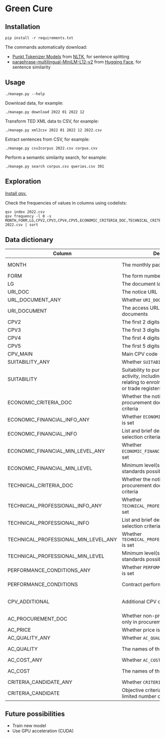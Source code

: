 # Green Cure

## Installation

```shell
pip install -r requirements.txt
```

The commands automatically download:

- [Punkt Tokenizer Models](https://www.nltk.org/nltk_data/) from [NLTK](https://www.nltk.org), for sentence splitting
- [paraphrase-multilingual-MiniLM-L12-v2](https://huggingface.co/sentence-transformers/paraphrase-multilingual-MiniLM-L12-v2) from [Hugging Face](https://huggingface.co/models?pipeline_tag=sentence-similarity&sort=trending&search=multilingual), for sentence similarity

## Usage

```shell
./manage.py --help
```

Download data, for example:

```shell
./manage.py download 2022 01 2022 12
```

Transform TED XML data to CSV, for example:

```shell
./manage.py xml2csv 2022 01 2022 12 2022.csv
```

Extract sentences from CSV, for example:

```shell
./manage.py csv2corpus 2022.csv corpus.csv
```

Perform a semantic similarity search, for example:

```shell
./manage.py search corpus.csv queries.csv 391
```

## Exploration

[Install qsv.](https://github.com/jqnatividad/qsv#installation-options)

Check the frequencies of values in columns using codelists:

```shell
qsv index 2022.csv
qsv frequency -l 0 -s MONTH,FORM,LG,CPV2,CPV3,CPV4,CPV5,ECONOMIC_CRITERIA_DOC,TECHNICAL_CRITERIA_DOC,AC_PROCUREMENT_DOC,AC_PRICE,SUITABILITY_ANY,ECONOMIC_FINANCIAL_INFO_ANY,ECONOMIC_FINANCIAL_MIN_LEVEL_ANY,TECHNICAL_PROFESSIONAL_INFO_ANY,TECHNICAL_PROFESSIONAL_MIN_LEVEL_ANY,PERFORMANCE_CONDITIONS_ANY,AC_QUALITY_ANY,AC_COST_ANY,CRITERIA_CANDIDATE_ANY 2022.csv | sort
```

## Data dictionary

| Column | Description | Required | Format | Example |
| - | - | - | - | - |
| MONTH | The monthly package | ✓ | YYYY-MM | 2022-01 |
| FORM | The form number | ✓ | codelist | F02 |
| LG | The document language | ✓ | codelist | DE |
| URI_DOC | The notice URL | ✓ | URL | |
| URL_DOCUMENT_ANY | Whether `URI_DOCUMENT` is set | ✓ | boolean | |
| URI_DOCUMENT | The access URL for procurement documents | | URL | |
| CPV2 | The first 2 digits of `CPV_MAIN` | ✓ | codelist | 30 |
| CPV3 | The first 3 digits of `CPV_MAIN` | ✓ | codelist | 301 |
| CPV4 | The first 4 digits of `CPV_MAIN` | ✓ | codelist | 3019 |
| CPV5 | The first 5 digits of `CPV_MAIN` | ✓ | codelist | 30197 |
| CPV_MAIN | Main CPV code | ✓ | codelist | 30197630 |
| SUITABILITY_ANY | Whether `SUITABILITY` is set | | boolean | |
| SUITABILITY | Suitability to pursue the professional activity, including requirements relating to enrolment on professional or trade registers | | Python list | |
| ECONOMIC_CRITERIA_DOC | Whether the notice defers to procurement documents for economic criteria | | boolean | |
| ECONOMIC_FINANCIAL_INFO_ANY | Whether `ECONOMIC_FINANCIAL_INFO_ANY` is set | | boolean | |
| ECONOMIC_FINANCIAL_INFO | List and brief description of economic selection criteria | | Python list | |
| ECONOMIC_FINANCIAL_MIN_LEVEL_ANY | Whether `ECONOMIC_FINANCIAL_MIN_LEVEL_ANY` is set | | boolean | |
| ECONOMIC_FINANCIAL_MIN_LEVEL | Minimum level(s) of economic standards possibly required | | Python list | |
| TECHNICAL_CRITERIA_DOC | Whether the notice defers to procurement documents for technical criteria | | boolean | |
| TECHNICAL_PROFESSIONAL_INFO_ANY | Whether `TECHNICAL_PROFESSIONAL_INFO_ANY` is set | | boolean | |
| TECHNICAL_PROFESSIONAL_INFO | List and brief description of technical selection criteria | | Python list | |
| TECHNICAL_PROFESSIONAL_MIN_LEVEL_ANY | Whether `TECHNICAL_PROFESSIONAL_MIN_LEVEL_ANY` is set | | boolean | |
| TECHNICAL_PROFESSIONAL_MIN_LEVEL | Minimum level(s) of technical standards possibly required | | Python list | |
| PERFORMANCE_CONDITIONS_ANY | Whether `PERFORMANCE_CONDITIONS_ANY` is set | | boolean | |
| PERFORMANCE_CONDITIONS | Contract performance conditions | | Python list | |
| CPV_ADDITIONAL | Additional CPV code(s) | | codelist, colon-separated | |
| AC_PROCUREMENT_DOC | Whether non-price criteria are stated only in procurement documents | | boolean | |
| AC_PRICE | Whether price is a criterion | | boolean | |
| AC_QUALITY_ANY | Whether `AC_QUALITY_ANY` is set | | boolean | |
| AC_QUALITY | The names of the quality criteria | | Python list | |
| AC_COST_ANY | Whether `AC_COST_ANY` is set | | boolean | |
| AC_COST | The names of the cost criteria | | Python list | |
| CRITERIA_CANDIDATE_ANY | Whether `CRITERIA_CANDIDATE_ANY` is set | ✓ | boolean | |
| CRITERIA_CANDIDATE | Objective criteria for choosing the limited number of candidates | | Python list | |

## Future possibilities

- Train new model
- Use GPU acceleration (CUDA)
